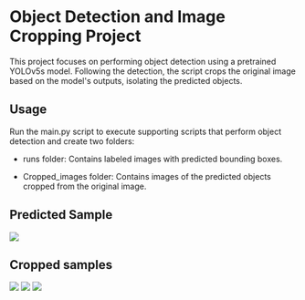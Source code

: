 # Object Detection and Image Cropping Project
This project focuses on performing object detection using a pretrained YOLOv5s model. Following the detection, the script crops the original image based on the model's outputs, isolating the predicted objects.


## Usage
Run the main.py script to execute supporting scripts that perform object detection and create two folders:

- runs folder: Contains labeled images with predicted bounding boxes.

- Cropped_images folder: Contains images of the predicted objects cropped from the original image.


## Predicted Sample
![]('runs/detect/exp/image0.jpg')

## Cropped samples
![]('Cropped_images/bicycle_2.png')
![]('Cropped_images/car_1.png')
![]('Cropped_images/dog_0.png')
